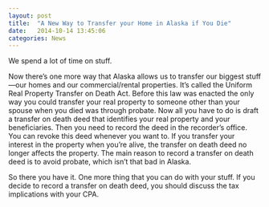 ```yaml
---
layout: post
title:  "A New Way to Transfer your Home in Alaska if You Die"
date:   2014-10-14 13:45:06
categories: News
---
```

We spend a lot of time on stuff. 

Now there’s one more way that Alaska allows us to transfer our biggest stuff—our homes and our commercial/rental properties. It’s called the Uniform Real Property Transfer on Death Act. Before this law was enacted the only way you could transfer your real property to someone other than your spouse when you died was through probate. Now all you have to do is draft a transfer on death deed that identifies your real property and your beneficiaries. Then you need to record the deed in the recorder’s office. You can revoke this deed whenever you want to. If you transfer your interest in the property when you’re alive, the transfer on death deed no longer affects the property. The main reason to record a transfer on death deed is to avoid probate, which isn’t that bad in Alaska.

So there you have it. One more thing that you can do with your stuff. If you decide to record a transfer on death deed, you should discuss the tax implications with your CPA.